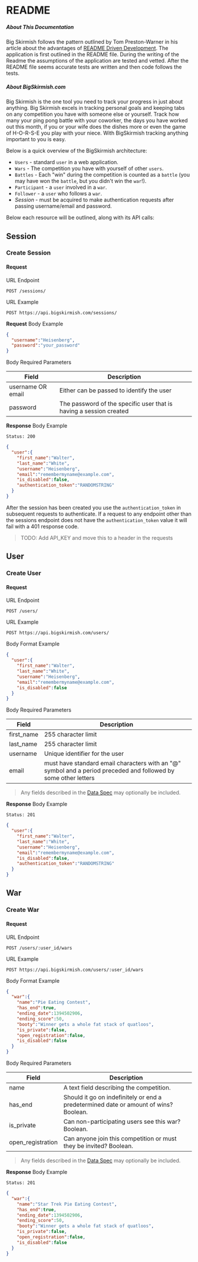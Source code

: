 # README

##### About This Documentation
Big Skirmish follows the pattern outlined by Tom Preston-Warner in his article about the advantages of [README Driven Development](http://tom.preston-werner.com/2010/08/23/readme-driven-development.html). The application is first outlined in the README file. During the writing of the Readme the assumptions of the application are tested and vetted. After the README file seems accurate tests are written and then code follows the tests.

##### About BigSkirmish.com

Big Skirmish is the one tool you need to track your progress in just about anything. Big Skirmish excels in tracking personal goals and keeping tabs on any competition you have with someone else or yourself. Track how many your ping pong battle with your coworker, the days you have worked out this month, if you or your wife does the dishes more or even the game of H-O-R-S-E you play with your niece. With BigSkirmish tracking anything important to you is easy.

Below is a quick overview of the BigSkirmish architecture:

* `Users` - standard `user` in a web application.
* `Wars` - The competition you have with yourself of other `users`.
* `Battles` - Each "win" during the competition is counted as a `battle` (you may have won the `battle`, but you didn't win the `war`!).
* `Participant` - a `user` involved in a `war`.
* `Follower` - a `user` who follows a `war`.
* *Session* - must be acquired to make authentication requests after
  passing username/email and password.

Below each resource will be outlined, along with its API calls:

## Session

### Create Session

#### Request

URL Endpoint

```
POST /sessions/
```

URL Example

```
POST https://api.bigskirmish.com/sessions/
```

**Request** Body Example

```json
{
  "username":"Heisenberg",
  "password":"your_password"
}
```

Body Required Parameters

Field |  Description
--- |  ---
username OR email |  Either can be passed to identify the user
password |  The password of the specific user that is having a session created

**Response** Body Example

```
Status: 200
```

```json
{
  "user":{
    "first_name":"Walter",
    "last_name":"White",
    "username":"Heisenberg",
    "email":"remembermyname@example.com",
    "is_disabled":false,
    "authentication_token":"RANDOMSTRING"
  }
}
```

After the session has been created you use the `authentication_token` in subsequent requests to authenticate. If a request to any endpoint other than the sessions endpoint does not have the `authentication_token` value it will fail with a 401 response code.

> TODO: Add API_KEY and move this to a header in the requests

## User

### Create User

#### Request

URL Endpoint

```
POST /users/
```

URL Example

```
POST https://api.bigskirmish.com/users/
```

Body Format Example

```json
{
  "user":{
    "first_name":"Walter",
    "last_name":"White",
    "username":"Heisenberg",
    "email":"remembermyname@example.com",
    "is_disabled":false
  }
}
```

Body Required Parameters

Field |  Description
--- |  ---
first_name |  255 character limit
last_name |  255 character limit
username |  Unique identifier for the user
email |  must have standard email characters with an "@" symbol and a period preceded and followed by some other letters

> Any fields described in the [Data Spec](/developer/api/data-spec/users.html) may optionally be included.

**Response** Body Example

```
Status: 201
```

```json
{
  "user":{
    "first_name":"Walter",
    "last_name":"White",
    "username":"Heisenberg",
    "email":"remembermyname@example.com",
    "is_disabled":false,
    "authentication_token":"RANDOMSTRING"
  }
}
```

## War

### Create War

#### Request

URL Endpoint

```
POST /users/:user_id/wars
```

URL Example

```
POST https://api.bigskirmish.com/users/:user_id/wars
```

Body Format Example

```json
{
  "war":{
    "name":"Pie Eating Contest",
    "has_end":true,
    "ending_date":1394502906,
    "ending_score":50,
    "booty":"Winner gets a whole fat stack of quatloos",
    "is_private":false,
    "open_registration":false,
    "is_disabled":false
  }
}

```

Body Required Parameters

Field |  Description
--- |  ---
name |  A text field describing the competition.
has_end |  Should it go on indefinitely or end a predetermined date or amount of wins? Boolean.
is_private |  Can non-participating users see this war? Boolean.
open_registration |  Can anyone join this competition or must they be invited? Boolean.

> Any fields described in the [Data Spec](/developer/api/data-spec/users.html) may optionally be included.

**Response** Body Example

```
Status: 201
```

```json
{
  "war":{
    "name":"Star Trek Pie Eating Contest",
    "has_end":true,
    "ending_date":1394502906,
    "ending_score":50,
    "booty":"Winner gets a whole fat stack of quatloos",
    "is_private":false,
    "open_registration":false,
    "is_disabled":false
  }
}
```
